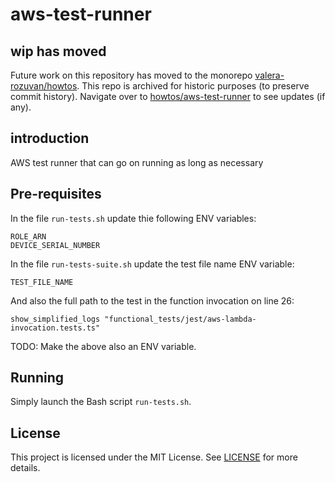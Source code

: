 # aws-test-runner

## wip has moved

Future work on this repository has moved to the monorepo [valera-rozuvan/howtos](https://github.com/valera-rozuvan/howtos). This repo is archived for historic purposes (to preserve commit history). Navigate over to [howtos/aws-test-runner](https://github.com/valera-rozuvan/howtos/tree/main/aws-test-runner) to see updates (if any).

## introduction

AWS test runner that can go on running as long as necessary

## Pre-requisites

In the file `run-tests.sh` update thie following ENV variables:

```text
ROLE_ARN
DEVICE_SERIAL_NUMBER
```

In the file `run-tests-suite.sh` update the test file name ENV variable:

```text
TEST_FILE_NAME
```

And also the full path to the test in the function invocation on line 26:

```text
show_simplified_logs "functional_tests/jest/aws-lambda-invocation.tests.ts"
```

TODO: Make the above also an ENV variable.

## Running

Simply launch the Bash script `run-tests.sh`.

## License

This project is licensed under the MIT License. See [LICENSE](./LICENSE) for more details.
